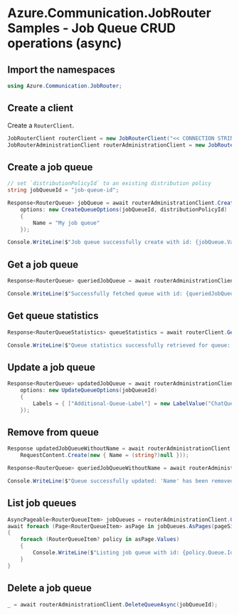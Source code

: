 # Azure.Communication.JobRouter Samples - Job Queue CRUD operations (async)

## Import the namespaces

```C# Snippet:Azure_Communication_JobRouter_Tests_Samples_UsingStatements
using Azure.Communication.JobRouter;
```

## Create a client

Create a `RouterClient`.

```C# Snippet:Azure_Communication_JobRouter_Tests_Samples_CreateClient
JobRouterClient routerClient = new JobRouterClient("<< CONNECTION STRING >>");
JobRouterAdministrationClient routerAdministrationClient = new JobRouterAdministrationClient("<< CONNECTION STRING >>");
```

## Create a job queue

```C# Snippet:Azure_Communication_JobRouter_Tests_Samples_Crud_CreateJobQueue_Async
// set `distributionPolicyId` to an existing distribution policy
string jobQueueId = "job-queue-id";

Response<RouterQueue> jobQueue = await routerAdministrationClient.CreateQueueAsync(
    options: new CreateQueueOptions(jobQueueId, distributionPolicyId)
    {
        Name = "My job queue"
    });

Console.WriteLine($"Job queue successfully create with id: {jobQueue.Value.Id}");
```

## Get a job queue

```C# Snippet:Azure_Communication_JobRouter_Tests_Samples_Crud_GetJobQueue_Async
Response<RouterQueue> queriedJobQueue = await routerAdministrationClient.GetQueueAsync(jobQueueId);

Console.WriteLine($"Successfully fetched queue with id: {queriedJobQueue.Value.Id}");
```

## Get queue statistics

```C# Snippet:Azure_Communication_JobRouter_Tests_Samples_Crud_GetJobQueueStat_Async
Response<RouterQueueStatistics> queueStatistics = await routerClient.GetQueueStatisticsAsync(queueId: jobQueueId);

Console.WriteLine($"Queue statistics successfully retrieved for queue: {JsonSerializer.Serialize(queueStatistics.Value)}");
```


## Update a job queue

```C# Snippet:Azure_Communication_JobRouter_Tests_Samples_Crud_UpdateGetJobQueue_Async
Response<RouterQueue> updatedJobQueue = await routerAdministrationClient.UpdateQueueAsync(
    options: new UpdateQueueOptions(jobQueueId)
    {
        Labels = { ["Additional-Queue-Label"] = new LabelValue("ChatQueue") }
    });
```

## Remove from queue

```C# Snippet:Azure_Communication_JobRouter_Tests_Samples_Crud_UpdateQueueRemoveProp_Async
Response updatedJobQueueWithoutName = await routerAdministrationClient.UpdateQueueAsync(jobQueueId,
    RequestContent.Create(new { Name = (string?)null }));

Response<RouterQueue> queriedJobQueueWithoutName = await routerAdministrationClient.GetQueueAsync(jobQueueId);

Console.WriteLine($"Queue successfully updated: 'Name' has been removed. Status: {string.IsNullOrWhiteSpace(queriedJobQueueWithoutName.Value.Name)}");
```

## List job queues

```C# Snippet:Azure_Communication_JobRouter_Tests_Samples_Crud_GetJobQueues_Async
AsyncPageable<RouterQueueItem> jobQueues = routerAdministrationClient.GetQueuesAsync();
await foreach (Page<RouterQueueItem> asPage in jobQueues.AsPages(pageSizeHint: 10))
{
    foreach (RouterQueueItem? policy in asPage.Values)
    {
        Console.WriteLine($"Listing job queue with id: {policy.Queue.Id}");
    }
}
```

## Delete a job queue

```C# Snippet:Azure_Communication_JobRouter_Tests_Samples_Crud_DeleteJobQueue_Async
_ = await routerAdministrationClient.DeleteQueueAsync(jobQueueId);
```
